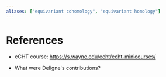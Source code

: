 ```yaml
---
aliases: ["equivariant cohomology", "equivariant homology"]
---
```


# References

- eCHT course: https://s.wayne.edu/echt/echt-minicourses/

- What were Deligne's contributions?
